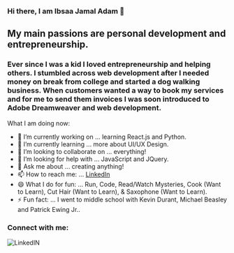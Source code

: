 ### Hi there, I am Ibsaa Jamal Adam 👋

## My main passions are personal development and entrepreneurship.

### Ever since I was a kid I loved entrepreneurship and helping others. I stumbled across web development after I needed money on break from college and started a dog walking business. When customers wanted a way to book my services and for me to send them invoices I was soon introduced to Adobe Dreamweaver and web development.

What I am doing now:

- 🔭 I’m currently working on ... learning React.js and Python.
- 🌱 I’m currently learning ... more about UI/UX Design.
- 👯 I’m looking to collaborate on ... everything!
- 🤔 I’m looking for help with ... JavaScript and JQuery.
- 💬 Ask me about ... creating anything!
- 📫 How to reach me: ... [LinkedIn](https://www.linkedin.com/in/ibsaajadam/)
- 😄 What I do for fun: ... Run, Code, Read/Watch Mysteries, Cook (Want to Learn), Cut Hair (Want to Learn), & Saxophone (Want to Learn).
- ⚡ Fun fact: ... I went to middle school with Kevin Durant, Michael Beasley and Patrick Ewing Jr..

### Connect with me:

[<img align="left" target="_blank" alt="LinkedIN" src="https://img.icons8.com/cute-clipart/64/000000/linkedin.png" />][linkedin]

<br />
<br />
<br />

<!-- ### Languages and Tools:

<img align="left" alt="HTML" src="https://cdn.iconscout.com/icon/free/png-256/html-59-225995.png/"> -->




<br />

[linkedin]: https://www.linkedin.com/in/ibsaajadam

